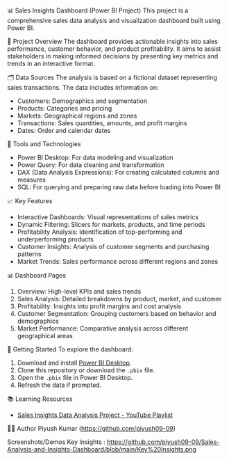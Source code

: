 📊 Sales Insights Dashboard (Power BI Project)
This project is a comprehensive sales data analysis and visualization dashboard built using Power BI. 

 🧾 Project Overview
The dashboard provides actionable insights into sales performance, customer behavior, and product profitability. It aims to assist stakeholders in making informed decisions by presenting key metrics and trends in an interactive format.

 🗂️ Data Sources
The analysis is based on a fictional dataset representing sales transactions. The data includes information on:
- Customers: Demographics and segmentation
- Products: Categories and pricing
- Markets: Geographical regions and zones
- Transactions: Sales quantities, amounts, and profit margins
- Dates: Order and calendar dates

 🔧 Tools and Technologies
- Power BI Desktop: For data modeling and visualization
- Power Query: For data cleaning and transformation
- DAX (Data Analysis Expressions): For creating calculated columns and measures
- SQL: For querying and preparing raw data before loading into Power BI

 📈 Key Features
- Interactive Dashboards: Visual representations of sales metrics
- Dynamic Filtering: Slicers for markets, products, and time periods
- Profitability Analysis: Identification of top-performing and underperforming products
- Customer Insights: Analysis of customer segments and purchasing patterns
- Market Trends: Sales performance across different regions and zones


 📊 Dashboard Pages
1. Overview: High-level KPIs and sales trends
2. Sales Analysis: Detailed breakdowns by product, market, and customer
3. Profitability: Insights into profit margins and cost analysis
4. Customer Segmentation: Grouping customers based on behavior and demographics
5. Market Performance: Comparative analysis across different geographical areas

 🚀 Getting Started
To explore the dashboard:
1. Download and install [Power BI Desktop](https://powerbi.microsoft.com/desktop/).
2. Clone this repository or download the `.pbix` file.
3. Open the `.pbix` file in Power BI Desktop.
4. Refresh the data if prompted.

 📚 Learning Resources
- [Sales Insights Data Analysis Project - YouTube Playlist](https://www.youtube.com/playlist?list=PLeo1K3hjS3uva8pk1FI3iK9kCOKQdz1I9)

 🧑‍💻 Author
Piyush Kumar
(https://github.com/piyush09-09)

Screenshots/Demos
Key Insights : https://github.com/piyush09-09/Sales-Analysis-and-Insights-Dashboard/blob/main/Key%20Insights.png
